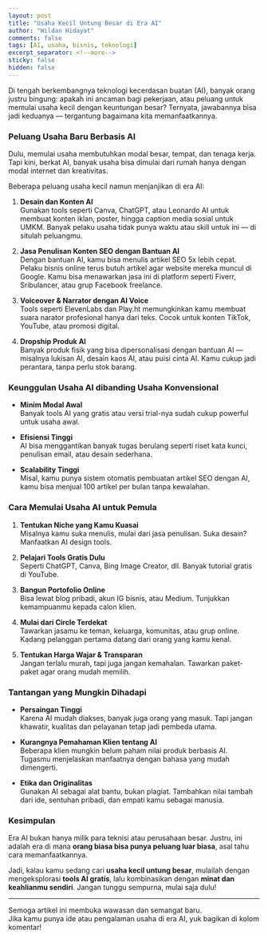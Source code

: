 ```yaml
---
layout: post  
title: "Usaha Kecil Untung Besar di Era AI"  
author: "Wildan Hidayat"  
comments: false  
tags: [AI, usaha, bisnis, teknologi]  
excerpt_separator: <!--more-->  
sticky: false  
hidden: false  
---
```


Di tengah berkembangnya teknologi kecerdasan buatan (AI), banyak orang justru bingung: apakah ini ancaman bagi pekerjaan, atau peluang untuk memulai usaha kecil dengan keuntungan besar? Ternyata, jawabannya bisa jadi keduanya — tergantung bagaimana kita memanfaatkannya.  
<!--more-->

### Peluang Usaha Baru Berbasis AI

Dulu, memulai usaha membutuhkan modal besar, tempat, dan tenaga kerja. Tapi kini, berkat AI, banyak usaha bisa dimulai dari rumah hanya dengan modal internet dan kreativitas.

Beberapa peluang usaha kecil namun menjanjikan di era AI:

1. **Desain dan Konten AI**  
   Gunakan tools seperti Canva, ChatGPT, atau Leonardo AI untuk membuat konten iklan, poster, hingga caption media sosial untuk UMKM. Banyak pelaku usaha tidak punya waktu atau skill untuk ini — di situlah peluangmu.

2. **Jasa Penulisan Konten SEO dengan Bantuan AI**  
   Dengan bantuan AI, kamu bisa menulis artikel SEO 5x lebih cepat. Pelaku bisnis online terus butuh artikel agar website mereka muncul di Google. Kamu bisa menawarkan jasa ini di platform seperti Fiverr, Sribulancer, atau grup Facebook freelance.

3. **Voiceover & Narrator dengan AI Voice**  
   Tools seperti ElevenLabs dan Play.ht memungkinkan kamu membuat suara narator profesional hanya dari teks. Cocok untuk konten TikTok, YouTube, atau promosi digital.

4. **Dropship Produk AI**  
   Banyak produk fisik yang bisa dipersonalisasi dengan bantuan AI — misalnya lukisan AI, desain kaos AI, atau puisi cinta AI. Kamu cukup jadi perantara, tanpa perlu stok barang.

### Keunggulan Usaha AI dibanding Usaha Konvensional

- **Minim Modal Awal**  
  Banyak tools AI yang gratis atau versi trial-nya sudah cukup powerful untuk usaha awal.

- **Efisiensi Tinggi**  
  AI bisa menggantikan banyak tugas berulang seperti riset kata kunci, penulisan email, atau desain sederhana.

- **Scalability Tinggi**  
  Misal, kamu punya sistem otomatis pembuatan artikel SEO dengan AI, kamu bisa menjual 100 artikel per bulan tanpa kewalahan.

### Cara Memulai Usaha AI untuk Pemula

1. **Tentukan Niche yang Kamu Kuasai**  
   Misalnya kamu suka menulis, mulai dari jasa penulisan. Suka desain? Manfaatkan AI design tools.

2. **Pelajari Tools Gratis Dulu**  
   Seperti ChatGPT, Canva, Bing Image Creator, dll. Banyak tutorial gratis di YouTube.

3. **Bangun Portofolio Online**  
   Bisa lewat blog pribadi, akun IG bisnis, atau Medium. Tunjukkan kemampuanmu kepada calon klien.

4. **Mulai dari Circle Terdekat**  
   Tawarkan jasamu ke teman, keluarga, komunitas, atau grup online. Kadang pelanggan pertama datang dari orang yang kamu kenal.

5. **Tentukan Harga Wajar & Transparan**  
   Jangan terlalu murah, tapi juga jangan kemahalan. Tawarkan paket-paket agar orang mudah memilih.

### Tantangan yang Mungkin Dihadapi

- **Persaingan Tinggi**  
  Karena AI mudah diakses, banyak juga orang yang masuk. Tapi jangan khawatir, kualitas dan pelayanan tetap jadi pembeda utama.

- **Kurangnya Pemahaman Klien tentang AI**  
  Beberapa klien mungkin belum paham nilai produk berbasis AI. Tugasmu menjelaskan manfaatnya dengan bahasa yang mudah dimengerti.

- **Etika dan Originalitas**  
  Gunakan AI sebagai alat bantu, bukan plagiat. Tambahkan nilai tambah dari ide, sentuhan pribadi, dan empati kamu sebagai manusia.

### Kesimpulan

Era AI bukan hanya milik para teknisi atau perusahaan besar. Justru, ini adalah era di mana **orang biasa bisa punya peluang luar biasa**, asal tahu cara memanfaatkannya.

Jadi, kalau kamu sedang cari **usaha kecil untung besar**, mulailah dengan mengeksplorasi **tools AI gratis**, lalu kombinasikan dengan **minat dan keahlianmu sendiri**. Jangan tunggu sempurna, mulai saja dulu!

---

Semoga artikel ini membuka wawasan dan semangat baru.  
Jika kamu punya ide atau pengalaman usaha di era AI, yuk bagikan di kolom komentar!
